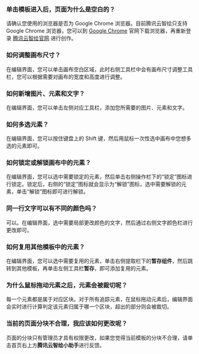 ### 单击模板进入后，页面为什么是空白的？
请确认您使用的浏览器是否为 Google Chrome 浏览器。目前腾讯云智绘只支持 Google Chrome 浏览器，您可以到 [Google Chrome](https://www.google.com/intl/zh-CN/chrome/) 官网下载浏览器，再重新登录 [腾讯云智绘官网](https://taishan.qq.com/) 进行创作。

### 如何调整画布尺寸？
在编辑界面，您可以单击画布空白区域，此时右侧工具栏中会有画布尺寸调整工具栏，您可以根据需要对画布的宽度和高度进行调整。

### 如何新增图片、元素和文字？
在编辑界面，您可以单击左侧对应工具栏，添加您所需要的图片、元素和文字。

### 如何多选元素？
在编辑界面，您可以按住键盘上的 Shift 键，然后用鼠标一次性选中画布中您想多选的元素即可。

### 如何锁定或解锁画布中的元素？
在编辑界面，您可以选中需要锁定的元素，然后单击右侧操作栏下的“锁定”图标进行锁定。锁定后，右侧的“锁定”图标就会显示为“解锁”图标，选中需要解锁的元素，单击“解锁”图标即可进行解锁。

### 同一行文字可以有不同的颜色吗？
可以。在编辑界面，选中需要局部更改颜色的文字，然后通过右侧文字颜色栏进行更改即可。

### 如何复用其他模板中的元素？
在编辑界面，您可以选中需要复用的元素，单击右侧提取栏下的**暂存组件**，然后跳转到其他模板，再单击左侧工具栏**暂存**，即可添加复用的元素。


### 为什么鼠标拖动元素之后，元素会被裁切呢？
每一个元素都是属于对应区块。对于所有追踪元素，在鼠标拖动元素后，编辑界面会实时进行计算判定该元素归属于哪一个区块，超出的部分则会被裁切。

### 当前的页面分块不合理，我应该如何更改呢？
页面的分块只有管理员才具有权限更改，如果您觉得当前模板的分块不合理，请单击首页右上方**腾讯云智绘小助手**进行反馈。

